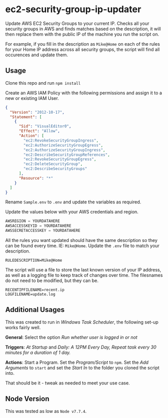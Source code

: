 # ec2-security-group-ip-updater

Update AWS EC2 Security Groups to your current IP. Checks all your security groups in AWS and finds matches based on the description, it will then replace them with the public IP of the machine you run the script on.

For example, if you fill in the description as `Mike@Home` on each of the rules for your Home IP address across all security groups, the script will find all occurences and update them.

## Usage

Clone this repo and run `npm install`

Create an AWS IAM Policy with the following permissions and assign it to a new or existing IAM User.

```json
{
  "Version": "2012-10-17",
  "Statement": [
    {
      "Sid": "VisualEditor0",
      "Effect": "Allow",
      "Action": [
        "ec2:RevokeSecurityGroupIngress",
        "ec2:AuthorizeSecurityGroupEgress",
        "ec2:AuthorizeSecurityGroupIngress",
        "ec2:DescribeSecurityGroupReferences",
        "ec2:RevokeSecurityGroupEgress",
        "ec2:DeleteSecurityGroup",
        "ec2:DescribeSecurityGroups"
      ],
      "Resource": "*"
    }
  ]
}
```

Rename `Sample.env` to `.env` and update the variables as required.

Update the values below with your AWS credentials and region.

```javascript
AWSREGION = YOURDATAHERE
AWSACCESSKEYID = YOURDATAHERE
AWSSECRETACCESSKEY = YOURDATAHERE
```

All the rules you want updated should have the same description so they can be found every time. IE: `Mike@Home`. Update the `.env` file to match your description.

```
RULEDESCRIPTION=Mike@Home
```

The script will use a file to store the last known version of your IP address, as well as a logging file to keep track of changes over time. The filesnames do not need to be modified, but they can be.

```
RECENTIPFILENAME=recent.ip
LOGFILENAME=update.log
```

## Additional Usages

This was created to run in _Windows Task Scheduler_, the following set-up works fairly well.

**General**: Select the option _Run whether user is logged in or not_

**Triggers**: _At Startup_ and _Daily: A 12PM Every Day, Repeat task every 30 minutes for a duration of 1 day._

**Actions**: Start a Program. Set the _Program/Script_ to `npm`. Set the _Add Arguments_ to `start` and set the _Start In_ to the folder you cloned the script into.

That should be it - tweak as needed to meet your use case.

## Node Version

This was tested as low as `Node v7.7.4`.
